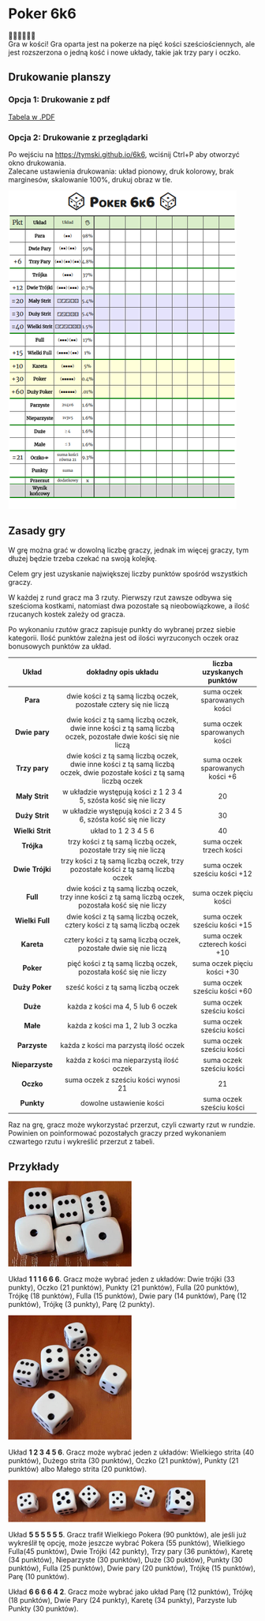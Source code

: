 # Poker 6k6

🎲🎲🎲🎲🎲🎲  
Gra w kości!
Gra oparta jest na pokerze na pięć kości sześciościennych, ale jest rozszerzona o jedną kość i nowe układy, takie jak trzy pary i oczko.

## Drukowanie planszy

### Opcja 1: Drukowanie z pdf

[Tabela w .PDF](data/pdf/6k6.pdf)

### Opcja 2: Drukowanie z przeglądarki

Po wejściu na https://tymski.github.io/6k6, wciśnij Ctrl+P aby otworzyć okno drukowania.  
Zalecane ustawienia drukowania: układ pionowy, druk kolorowy, brak marginesów, skalowanie 100%, drukuj obraz w tle.  

![Tabela z punktacją gry Poker 6k6](data/thumbnail.png)

## Zasady gry

W grę można grać w dowolną liczbę graczy, jednak im więcej graczy, tym dłużej będzie trzeba czekać na swoją kolejkę.

Celem gry jest uzyskanie największej liczby punktów spośród wszystkich graczy.

W każdej z rund gracz ma 3 rzuty. Pierwszy rzut zawsze odbywa się sześcioma kostkami, natomiast dwa pozostałe są nieobowiązkowe, a ilość rzucanych kostek zależy od gracza.

Po wykonaniu rzutów gracz zapisuje punkty do wybranej przez siebie kategorii. Ilość punktów zależna jest od ilości wyrzuconych oczek oraz bonusowych punktów za układ.

|      Układ       |                                                  dokładny opis układu                                                  |    liczba uzyskanych punktów    |
| :--------------: | :--------------------------------------------------------------------------------------------------------------------: | :-----------------------------: |
|     **Para**     |                           dwie kości z tą samą liczbą oczek, pozostałe cztery się nie liczą                            |  suma oczek sparowanych kości   |
|  **Dwie pary**   |     dwie kości z tą samą liczbą oczek, dwie inne kości z tą samą liczbą oczek, pozostałe dwie kości się nie liczą      |  suma oczek sparowanych kości   |
|  **Trzy pary**   | dwie kości z tą samą liczbą oczek, dwie inne kości z tą samą liczbą oczek, dwie pozostałe kości z tą samą liczbą oczek | suma oczek sparowanych kości +6 |
|  **Mały Strit**  |                           w układzie występują kości z 1 2 3 4 5, szósta kość się nie liczy                            |               20                |
|  **Duży Strit**  |                           w układzie występują kości z 2 3 4 5 6, szósta kość się nie liczy                            |               30                |
| **Wielki Strit** |                                                  układ to 1 2 3 4 5 6                                                  |               40                |
|    **Trójka**    |                            trzy kości z tą samą liczbą oczek, pozostałe trzy się nie liczą                             |     suma oczek trzech kości     |
| **Dwie Trójki**  |                     trzy kości z tą samą liczbą oczek, trzy pozostałe kości z tą samą liczbą oczek                     |  suma oczek sześciu kości +12   |
|     **Full**     |        dwie kości z tą samą liczbą oczek, trzy inne kości z tą samą liczbą oczek, pozostała kość się nie liczy         |     suma oczek pięciu kości     |
| **Wielki Full**  |                         dwie kości z tą samą liczbą oczek, cztery kości z tą samą liczbą oczek                         |  suma oczek sześciu kości +15   |
|    **Kareta**    |                           cztery kości z tą samą liczbą oczek, pozostałe dwie się nie liczą                            |  suma oczek czterech kości +10  |
|    **Poker**     |                            pięć kości z tą samą liczbą oczek, pozostała kość się nie liczy                             |   suma oczek pięciu kości +30   |
|  **Duży Poker**  |                                           sześć kości z tą samą liczbą oczek                                           |  suma oczek sześciu kości +60   |
|     **Duże**     |                                           każda z kości ma 4, 5 lub 6 oczek                                            |    suma oczek sześciu kości     |
|     **Małe**     |                                           każda z kości ma 1, 2 lub 3 oczka                                            |    suma oczek sześciu kości     |
|   **Parzyste**   |                                         każda z kości ma parzystą ilość oczek                                          |    suma oczek sześciu kości     |
| **Nieparzyste**  |                                        każda z kości ma nieparzystą ilość oczek                                        |    suma oczek sześciu kości     |
|    **Oczko**     |                                          suma oczek z sześciu kości wynosi 21                                          |               21                |
|    **Punkty**    |                                                dowolne ustawienie kości                                                |    suma oczek sześciu kości     |

Raz na grę, gracz może wykorzystać przerzut, czyli czwarty rzut w rundzie. Powinien on poinformować pozostałych graczy przed wykonaniem czwartego rzutu i wykreślić przerzut z tabeli.

## Przykłady

<img src="data/photos/111666.jpg" width=250/>  
  
Układ **1 1 1 6 6 6**. Gracz może wybrać jeden z układów: Dwie trójki (33 punkty), Oczko (21 punktów), Punkty (21 punktów), Fulla (20 punktów), Trójkę (18 punktów), Fulla (15 punktów), Dwie pary (14 punktów), Parę (12 punktów), Trójkę (3 punkty), Parę (2 punkty).
  
<img src="data/photos/123456.jpg" width=250/>  
  
Układ **1 2 3 4 5 6**. Gracz może wybrać jeden z układów: Wielkiego strita (40 punktów), Dużego strita (30 punktów), Oczko (21 punktów), Punkty (21 punktów) albo Małego strita (20 punktów).  

<img src="data/photos/555555.jpg" width=400/>  
  
Układ **5 5 5 5 5 5**. Gracz trafił Wielkiego Pokera (90 punktów), ale jeśli już wykreślił tę opcję, może jeszcze wybrać Pokera (55 punktów), Wielkiego Fulla(45 punktów), Dwie Trójki (42 punkty), Trzy pary (36 punktów), Karetę (34 punktów), Nieparzyste (30 punktów), Duże (30 puktów), Punkty (30 punktów), Fulla (25 punktów), Dwie pary (20 punktów), Trójkę (15 punktów), Parę (10 punktów).  

Układ **6 6 6 6 4 2**. Gracz może wybrać jako układ Parę (12 punktów), Trójkę (18 punktów), Dwie Pary (24 punkty), Karetę (34 punkty), Parzyste lub Punkty (30 punktów).
